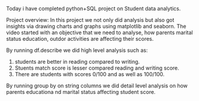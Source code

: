 Today i have completed python+SQL project on Student data analytics.

Project overview:
In this project we not only did analysis but also got insights via drawing charts and graphs using matplotlib and seaborn. The video started with an objective that we need to analyse, how parents marital status education, outdor activities are affecting their scores.

By running df.describe we did high level analysis such as:
1) students are better in reading compared to writing.
2) Stuents match score is lesser compared  reading and writing score.
3) There  are students with scores 0/100 and as well as 100/100.

By running group by on string columns we did detail level analysis on how parents educationa nd marital status affecting student score.
